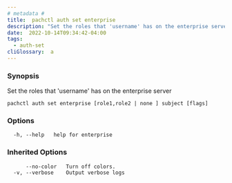 ```yaml
---
# metadata # 
title:  pachctl auth set enterprise
description: "Set the roles that 'username' has on the enterprise server"
date:  2022-10-14T09:34:42-04:00
tags:
  - auth-set
cliGlossary:  a
---
```


### Synopsis

Set the roles that 'username' has on the enterprise server

```
pachctl auth set enterprise [role1,role2 | none ] subject [flags]
```

### Options

```
  -h, --help   help for enterprise
```

### Inherited Options

```
      --no-color   Turn off colors.
  -v, --verbose    Output verbose logs
```

